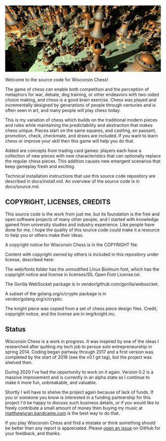 ![Splash](https://github.com/pciet/wichess/blob/master/docs/splash.jpg)

Welcome to the source code for Wisconsin Chess!

The game of chess can enable both competition and the perception of metaphors for war, debate, dog training, or other endeavors with two-sided choice making, and chess is a good brain exercise. Chess was played and incrementally designed by generations of people through centuries and is often seen in art, and many people will play chess today.

This is my variation of chess which builds on the traditional modern pieces and rules while maintaining the predictability and abstraction that makes chess unique. Pieces start on the same squares, and castling, en passant, promotion, check, checkmate, and draws are included. If you want to learn chess or improve your skill then this game will help you do that.

Added are concepts from trading card games: players each have a collection of new pieces with new characteristics that can optionally replace the regular chess pieces. This addition causes new emergent scenarios that keep gameplay fresh and exciting.

Technical installation instructions that use this source code repository are described in docs/install.md. An overview of the source code is in docs/source.md.

## COPYRIGHT, LICENSES, CREDITS

This source code is the work from just me, but its foundation is the free and open software projects of many other people, and I started with knowledge gained from university studies and industry experience. Like people have done for me, I hope the quality of this source code could make it a resource to help you or others make their ideas.

A copyright notice for Wisconsin Chess is in the COPYRIGHT file.

Content with copyright owned by others is included in this repository under license, described here:

The web/fonts folder has the unmodified Linux Biolinum font, which has the copyright notice and license in licenses/SIL Open Font License.txt.

The Gorilla WebSocket package is in vendor/github.com/gorilla/websocket.

A subset of the golang.org/x/crypto package is in vendor/golang.org/x/crypto.

The knight piece was copied from a set of chess piece design files. Credit, copyright notice, and the license are in img/knight.inc.



## Status

Wisconsin Chess is a work in progress. It was inspired by one of the ideas I researched after quitting my tech job to persue solo entrepreneurship in spring 2014. Coding began partway through 2017 and a first version was completed by the start of 2018 (see the v0.1 git tag), but the project was shelved then.

During 2020 I've had the opportunity to work on it again. Version 0.2 is a massive improvement and is currently in an alpha state as I continue to make it more fun, unbreakable, and valuable.

Shortly I will have to shelve the project again because of lack of funds. If you or someone you know is interested in a funding partnership for this project I'd be happy to discuss such business details, or if you would like to freely contribute a small amount of money then buying my music at [matthewjuran.bandcamp.com](https://matthewjuran.bandcamp.com) is the best way to do that.

If you play Wisconsin Chess and find a mistake or think something should be better then any report is appreciated. Please [open an issue](https://github.com/pciet/wichess/issues) on GitHub for your feedback, and thanks.